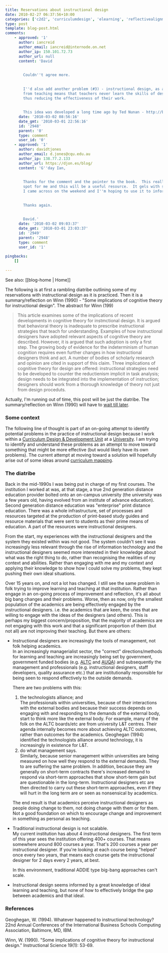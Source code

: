```yaml
---
title: Reservations about instructional design
date: 2010-02-27 06:37:56+10:00
categories: ['c2d2', 'curriculumdesign', 'elearning', 'reflectivealignment']
type: post
template: blog-post.html
comments:
    - approved: '1'
      author: iancreid
      author_email: iancreid@internode.on.net
      author_ip: 150.101.72.73
      author_url: null
      content: 'David
    
    
        Couldn''t agree more.
    
    
        I''d also add another problem (#3) - instructional design, as a separate discipline
        from teaching means that teachers never learn the skills of designing good experiences,
        thus reducing the effectiveness of their work.
    
    
        This idea was developed a long time ago by Ted Nunan - http://books.google.com.au/books?id=l_4NAAAAQAAJ'
      date: '2010-03-02 08:56:16'
      date_gmt: '2010-03-01 22:56:16'
      id: '2948'
      parent: '0'
      type: comment
      user_id: '0'
    - approved: '1'
      author: davidtjones
      author_email: d.jones@cqu.edu.au
      author_ip: 138.77.2.133
      author_url: https://djon.es/blog/
      content: 'G''day Ian,
    
    
        Thanks for the comment and the pointer to the book.  This really hits a sweet
        spot for me and this will be a useful resource.  It gels with some other literature
        I came across on the weekend and I''m hoping to use it to inform some future work.
    
    
        Thanks again.
    
    
        David.'
      date: '2010-03-02 09:03:37'
      date_gmt: '2010-03-01 23:03:37'
      id: '2949'
      parent: '2948'
      type: comment
      user_id: '1'
    
pingbacks:
    []
    
---
```


See also: [[blog-home | Home]]

The following is at first a rambling diatribe outlining some of my reservations with instructional design as it is practiced. Then it is a summary/reflection on Winn (1990) - "Some implications of cognitive theory for instructional design". The abstract for Winn (199)

> This article examines some of the implications of recent developments in cognitive theory for instmctional design. It is argued that behavioral theory is inadequate to prescribe instructional strategies that teach for understanding. Examples of how instructional designers have adopted relevant aspects of cognitive theory are described. However, it is argued that such adoption is only a first step. The growing body of evidence for the indeterminism of human cognition requires even further changes in how instructional designers think and act. A number of bodies of scholarly research and opinion are cited in support of this claim. Three implications of cognitive theory for design are offered: instructional strategies need to be developed to counter the reductienism implicit in task analysis; design needs to be integrated into the implementation of instruction; designers should work from a thorough knowledge of theory not just from design proceduts.

Actually, I'm running out of time, this post will be just the diatribe. The summary/reflection on Winn (1990) will have to [wait till later](/blog2/2010/02/27/implications-of-cognitive-theory-for-instructional-design/).

### Some context

The following line of thought is part of an on-going attempt to identify potential problems in the practice of instructional design because I work within a [Curriculum Design & Development Unit](http://cddu.cqu.edu.au/) at a [University](http://www.cqu.edu.au/). I am trying to identify and understand these problems as an attempt to move toward something that might be more effective (but would likely have its own problems). The current attempt at moving toward a solution will hopefully arise out of some ideas around [curriculum mapping](/blog2/research/curriculum-mapping/).

### The diatribe

Back in the mid-1990s I was being put in charge of my first courses. The institution I worked at was, at that stage, a true 2nd generation distance education provider bolted onto an on-campus university (the university was a few years old, having evolved from an institute of advance education). Second generation distance education was "enterprise" print distance education. There was a whole infrastructure, set of processes and resources targeted at the production of print-based study guides and resource materials that were sent to students as their prime means of education. A part of the resources were instructional designers.

From the start, my experiences with the instructional designers and the system they existed within was not good. The system couldn't see it was increasingly less relevant through the rise of information technology and the instructional designers seemed more interested in their knowledge about what was the right thing to do, rather than recognising the realities of my context and abilities. Rather than engaging with me and my context and applying their knowledge to show how I could solve my problems, they kept pushing their own ideal situations.

Over 15 years on, and not a lot has changed. I still see the same problem in folk trying to improve learning and teaching at that institution. Rather than engage in an on-going process of improvement and reflection, it's all about big bang changes and their problems. Worse, then as now, only the smallest population of the academics are being effectively engaged by the instructional designers. i.e. the academics that are keen, the ones that are willing to engage with the ideas of the designers (and others). This is perhaps my biggest concern/proposition, that the majority of academics are not engaging with this work and that a significant proportion of them (but not all) are not improving their teaching. But there are others:

- Instructional designers are increasingly the tools of management, not folk helping academics.  
    In an increasingly managerialist sector, the "correct" directions/methods for learning and teaching are increasingly being set by government, government funded bodies (e.g. [ALTC](http://www.altc.edu.au/) and [AUQA](http://www.auqa.edu.au/)) and subsequently the management and professionals (e.g. instructional designers, staff developers, quality assurance etc.) that are institutionally responsible for being seen to respond effectively to the outside demands.
    
    There are two problems with this:
    
    1. the technologists alliance; and  
        The professionals within universities, because of their interactions with the external bodies and because their success depends on engaging with and responding to the demands of the external body, start to think more like the external body. For example, many of the folk on the ALTC boards/etc are from university L&T centres. Their agenda internally becomes more about achieving ALTC outcomes, rather than outcomes for the academics. Geoghegan (1994) identified the technologists alliance around technology, it is increasingly in existence for L&T.
    2. do what management says.  
        Similarly, because senior management within universities are being measured on how well they respond to the external demands. They to are suffering the same problem. In addition, because they are generally on short-term contracts there's increased demand to respond via short-term approaches that show short-term gain but are questionable in the long-term. Instructional designers etc are then directed to carry out these short-term approaches, even if they will hurt in the long term are or seen as nonsensical by academics.
    
    The end result is that academics perceive instructional designers as people doing change to them, not doing change with them or for them. Not a good foundation on which to encourage change and improvement in something as personal as teaching.
    
- Traditional instructional design is not scalable.  
    My current institution has about 4 instructional designers. The first term of this year sees the institution offering 400+ courses. That means somewhere around 800 courses a year. That's 200 courses a year per instructional designer. If you're looking at each course being "helped" once every two years, that means each course gets the instructional designer for 2 days every 2 years, at best.
    
    In this environment, traditional ADDIE type big-bang approaches can't scale.
    
- Instructional design seems informed by a great knowledge of ideal learning and teaching, but none of how to effectively bridge the gap between academics and that ideal.

### References

Geoghegan, W. (1994). Whatever happened to instructional technology? 22nd Annual Conferences of the International Business Schools Computing Association, Baltimore, MD, IBM.

Winn, W. (1990). "Some implications of cognitive theory for instructional design." Instructional Science 19(1): 53-69.